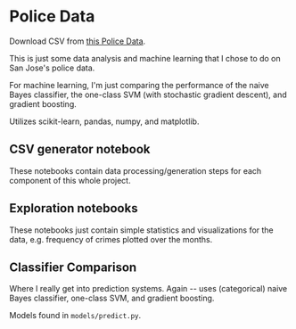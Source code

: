 # Police Data

Download CSV from [this Police Data](https://data.sanjoseca.gov/dataset/police-calls-for-service).

This is just some data analysis and machine learning that I chose to do on San Jose's police data.

For machine learning, I'm just comparing the performance of the naive Bayes classifier, the one-class SVM (with stochastic gradient descent), and gradient boosting.

Utilizes scikit-learn, pandas, numpy, and matplotlib.

## CSV generator notebook

These notebooks contain data processing/generation steps for each component of this whole project.

## Exploration notebooks

These notebooks just contain simple statistics and visualizations for the data, e.g. frequency of crimes plotted over the months.

## Classifier Comparison

Where I really get into prediction systems. Again -- uses (categorical) naive Bayes classifier, one-class SVM, and gradient boosting.

Models found in `models/predict.py`.
